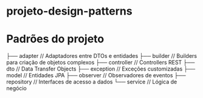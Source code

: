 # projeto-design-patterns

# Padrões do projeto

├── adapter         // Adaptadores entre DTOs e entidades
├── builder         // Builders para criação de objetos complexos
├── controller      // Controllers REST
├── dto             // Data Transfer Objects
├── exception       // Exceções customizadas
├── model           // Entidades JPA
├── observer        // Observadores de eventos
├── repository      // Interfaces de acesso a dados
└── service         // Lógica de negócio